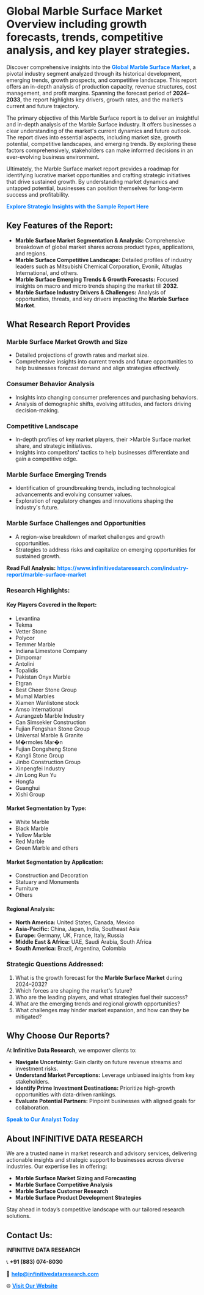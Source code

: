 <h1>Global Marble Surface Market Overview including growth forecasts, trends, competitive analysis, and key player strategies.</h1>
<p>
Discover comprehensive insights into the 
<a href="https://www.infinitivedataresearch.com/industry-report/marble-surface-market" rel="dofollow" style="color: #007BFF; text-decoration: none;"><strong>Global Marble Surface Market</strong></a>, a pivotal industry segment analyzed through its historical development, emerging trends, growth prospects, and competitive landscape. This report offers an in-depth analysis of production capacity, revenue structures, cost management, and profit margins. Spanning the forecast period of <strong>2024–2033</strong>, the report highlights key drivers, growth rates, and the market’s current and future trajectory.
</p>
<p>
The primary objective of this Marble Surface report is to deliver an insightful and in-depth analysis of the Marble Surface industry. It offers businesses a clear understanding of the market's current dynamics and future outlook. The report dives into essential aspects, including market size, growth potential, competitive landscapes, and emerging trends. By exploring these factors comprehensively, stakeholders can make informed decisions in an ever-evolving business environment.
</p>
<p>
Ultimately, the Marble Surface market report provides a roadmap for identifying lucrative market opportunities and crafting strategic initiatives that drive sustained growth. By understanding market dynamics and untapped potential, businesses can position themselves for long-term success and profitability.
</p>
<p>
<a href="https://www.infinitivedataresearch.com/request-sample/reportId=105679" style="color: #007BFF; text-decoration: none;"><strong>Explore Strategic Insights with the Sample Report Here</strong></a>
</p>

<h2>Key Features of the Report:</h2>
<ul>
<li><strong>Marble Surface Market Segmentation & Analysis:</strong> Comprehensive breakdown of global market shares across product types, applications, and regions.</li>
<li><strong>Marble Surface Competitive Landscape:</strong> Detailed profiles of industry leaders such as Mitsubishi Chemical Corporation, Evonik, Altuglas International, and others.</li>
<li><strong>Marble Surface Emerging Trends & Growth Forecasts:</strong> Focused insights on macro and micro trends shaping the market till <strong>2032</strong>.</li>
<li><strong>Marble Surface Industry Drivers & Challenges:</strong> Analysis of opportunities, threats, and key drivers impacting the <strong>Marble Surface Market</strong>.</li>
</ul>

<h2>What Research Report Provides</h2>
<h3>Marble Surface Market Growth and Size</h3>
<ul>
<li>Detailed projections of growth rates and market size.</li>
<li>Comprehensive insights into current trends and future opportunities to help businesses forecast demand and align strategies effectively.</li>
</ul>

<h3>Consumer Behavior Analysis</h3>
<ul>
<li>Insights into changing consumer preferences and purchasing behaviors.</li>
<li>Analysis of demographic shifts, evolving attitudes, and factors driving decision-making.</li>
</ul>

<h3>Competitive Landscape</h3>
<ul>
<li>In-depth profiles of key market players, their >Marble Surface market share, and strategic initiatives.</li>
<li>Insights into competitors' tactics to help businesses differentiate and gain a competitive edge.</li>
</ul>

<h3>Marble Surface Emerging Trends</h3>
<ul>
<li>Identification of groundbreaking trends, including technological advancements and evolving consumer values.</li>
<li>Exploration of regulatory changes and innovations shaping the industry's future.</li>
</ul>

<h3>Marble Surface Challenges and Opportunities</h3>
<ul>
<li>A region-wise breakdown of market challenges and growth opportunities.</li>
<li>Strategies to address risks and capitalize on emerging opportunities for sustained growth.</li>
</ul>
<p><strong>Read Full Analysis:</strong> <a href="https://www.infinitivedataresearch.com/industry-report/marble-surface-market" rel="dofollow" style="color: #007BFF; text-decoration: none;"><strong>https://www.infinitivedataresearch.com/industry-report/marble-surface-market</strong></a></p>
<h3>Research Highlights:</h3>
<h4>Key Players Covered in the Report:</h4>
<ul><li>Levantina</li><li>Tekma</li><li>Vetter Stone</li><li>Polycor</li><li>Temmer Marble</li><li>Indiana Limestone Company</li><li>Dimpomar</li><li>Antolini</li><li>Topalidis</li><li>Pakistan Onyx Marble</li><li>Etgran</li><li>Best Cheer Stone Group</li><li>Mumal Marbles</li><li>Xiamen Wanlistone stock</li><li>Amso International</li><li>Aurangzeb Marble Industry</li><li>Can Simsekler Construction</li><li>Fujian Fengshan Stone Group</li><li>Universal Marble &amp; Granite</li><li>M�rmoles Mar�n</li><li>Fujian Dongsheng Stone</li><li>Kangli Stone Group</li><li>Jinbo Construction Group</li><li>Xinpengfei Industry</li><li>Jin Long Run Yu</li><li>Hongfa</li><li>Guanghui</li><li>Xishi Group</li></ul>
<h4>Market Segmentation by Type:</h4>
<ul><li>White Marble</li><li>Black Marble</li><li>Yellow Marble</li><li>Red Marble</li><li>Green Marble and others</li></ul>
<h4>Market Segmentation by Application:</h4>
<ul><li>Construction and Decoration</li><li>Statuary and Monuments</li><li>Furniture</li><li>Others</li></ul>

<h4>Regional Analysis:</h4>
<ul>
<li><strong>North America:</strong> United States, Canada, Mexico</li>
<li><strong>Asia-Pacific:</strong> China, Japan, India, Southeast Asia</li>
<li><strong>Europe:</strong> Germany, UK, France, Italy, Russia</li>
<li><strong>Middle East & Africa:</strong> UAE, Saudi Arabia, South Africa</li>
<li><strong>South America:</strong> Brazil, Argentina, Colombia</li>
</ul>

<h3>Strategic Questions Addressed:</h3>
<ol>
<li>What is the growth forecast for the <strong>Marble Surface Market</strong> during 2024–2032?</li>
<li>Which forces are shaping the market's future?</li>
<li>Who are the leading players, and what strategies fuel their success?</li>
<li>What are the emerging trends and regional growth opportunities?</li>
<li>What challenges may hinder market expansion, and how can they be mitigated?</li>
</ol>

<h2>Why Choose Our Reports?</h2>
<p>At <strong>Infinitive Data Research</strong>, we empower clients to:</p>
<ul>
<li><strong>Navigate Uncertainty:</strong> Gain clarity on future revenue streams and investment risks.</li>
<li><strong>Understand Market Perceptions:</strong> Leverage unbiased insights from key stakeholders.</li>
<li><strong>Identify Prime Investment Destinations:</strong> Prioritize high-growth opportunities with data-driven rankings.</li>
<li><strong>Evaluate Potential Partners:</strong> Pinpoint businesses with aligned goals for collaboration.</li>
</ul>
<p><a href="https://www.infinitivedataresearch.com/industry-report/marble-surface-market" rel="dofollow" style="color: #007BFF; text-decoration: none;"><strong>Speak to Our Analyst Today</strong></a></p>

<h2>About INFINITIVE DATA RESEARCH</h2>
<p>We are a trusted name in market research and advisory services, delivering actionable insights and strategic support to businesses across diverse industries. Our expertise lies in offering:</p>
<ul>
<li><strong>Marble Surface Market Sizing and Forecasting</strong></li>
<li><strong>Marble Surface Competitive Analysis</strong></li>
<li><strong>Marble Surface Customer Research</strong></li>
<li><strong>Marble Surface Product Development Strategies</strong></li>
</ul>
<p>Stay ahead in today’s competitive landscape with our tailored research solutions.</p>

<h2>Contact Us:</h2>
<p><strong>INFINITIVE DATA RESEARCH</strong></p>
<p>📞 <strong>+91 (883) 074-8030</strong></p>
<p>📧 <strong><a href="mailto:help@infinitivedataresearch.com" style="color: #007BFF;">help@infinitivedataresearch.com</a></strong></p>
<p>🌐 <strong><a href="https://www.infinitivedataresearch.com" rel="dofollow" style="color: #007BFF;">Visit Our Website</a></strong></p>